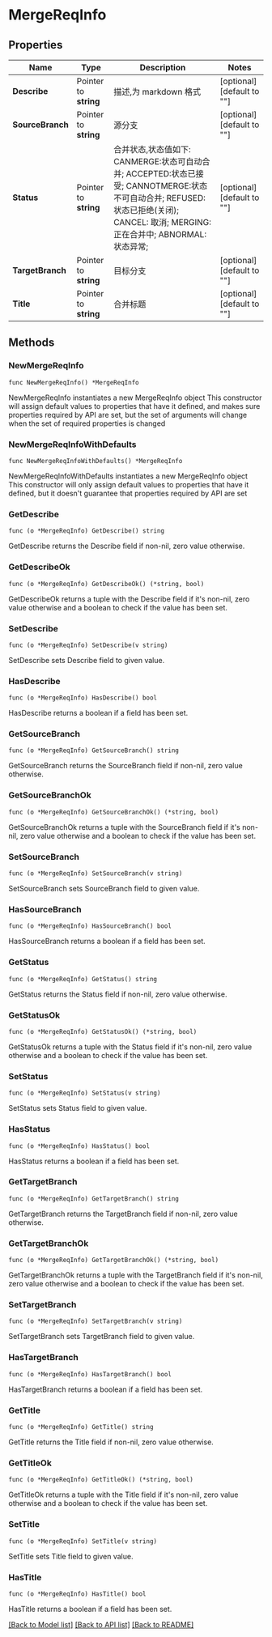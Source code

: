 # MergeReqInfo

## Properties

Name | Type | Description | Notes
------------ | ------------- | ------------- | -------------
**Describe** | Pointer to **string** | 描述,为 markdown 格式 | [optional] [default to ""]
**SourceBranch** | Pointer to **string** | 源分支 | [optional] [default to ""]
**Status** | Pointer to **string** | 合并状态,状态值如下:  CANMERGE:状态可自动合并;  ACCEPTED:状态已接受;  CANNOTMERGE:状态不可自动合并;  REFUSED:状态已拒绝(关闭);  CANCEL: 取消;  MERGING:正在合并中;  ABNORMAL:状态异常; | [optional] [default to ""]
**TargetBranch** | Pointer to **string** | 目标分支 | [optional] [default to ""]
**Title** | Pointer to **string** | 合并标题 | [optional] [default to ""]

## Methods

### NewMergeReqInfo

`func NewMergeReqInfo() *MergeReqInfo`

NewMergeReqInfo instantiates a new MergeReqInfo object
This constructor will assign default values to properties that have it defined,
and makes sure properties required by API are set, but the set of arguments
will change when the set of required properties is changed

### NewMergeReqInfoWithDefaults

`func NewMergeReqInfoWithDefaults() *MergeReqInfo`

NewMergeReqInfoWithDefaults instantiates a new MergeReqInfo object
This constructor will only assign default values to properties that have it defined,
but it doesn't guarantee that properties required by API are set

### GetDescribe

`func (o *MergeReqInfo) GetDescribe() string`

GetDescribe returns the Describe field if non-nil, zero value otherwise.

### GetDescribeOk

`func (o *MergeReqInfo) GetDescribeOk() (*string, bool)`

GetDescribeOk returns a tuple with the Describe field if it's non-nil, zero value otherwise
and a boolean to check if the value has been set.

### SetDescribe

`func (o *MergeReqInfo) SetDescribe(v string)`

SetDescribe sets Describe field to given value.

### HasDescribe

`func (o *MergeReqInfo) HasDescribe() bool`

HasDescribe returns a boolean if a field has been set.

### GetSourceBranch

`func (o *MergeReqInfo) GetSourceBranch() string`

GetSourceBranch returns the SourceBranch field if non-nil, zero value otherwise.

### GetSourceBranchOk

`func (o *MergeReqInfo) GetSourceBranchOk() (*string, bool)`

GetSourceBranchOk returns a tuple with the SourceBranch field if it's non-nil, zero value otherwise
and a boolean to check if the value has been set.

### SetSourceBranch

`func (o *MergeReqInfo) SetSourceBranch(v string)`

SetSourceBranch sets SourceBranch field to given value.

### HasSourceBranch

`func (o *MergeReqInfo) HasSourceBranch() bool`

HasSourceBranch returns a boolean if a field has been set.

### GetStatus

`func (o *MergeReqInfo) GetStatus() string`

GetStatus returns the Status field if non-nil, zero value otherwise.

### GetStatusOk

`func (o *MergeReqInfo) GetStatusOk() (*string, bool)`

GetStatusOk returns a tuple with the Status field if it's non-nil, zero value otherwise
and a boolean to check if the value has been set.

### SetStatus

`func (o *MergeReqInfo) SetStatus(v string)`

SetStatus sets Status field to given value.

### HasStatus

`func (o *MergeReqInfo) HasStatus() bool`

HasStatus returns a boolean if a field has been set.

### GetTargetBranch

`func (o *MergeReqInfo) GetTargetBranch() string`

GetTargetBranch returns the TargetBranch field if non-nil, zero value otherwise.

### GetTargetBranchOk

`func (o *MergeReqInfo) GetTargetBranchOk() (*string, bool)`

GetTargetBranchOk returns a tuple with the TargetBranch field if it's non-nil, zero value otherwise
and a boolean to check if the value has been set.

### SetTargetBranch

`func (o *MergeReqInfo) SetTargetBranch(v string)`

SetTargetBranch sets TargetBranch field to given value.

### HasTargetBranch

`func (o *MergeReqInfo) HasTargetBranch() bool`

HasTargetBranch returns a boolean if a field has been set.

### GetTitle

`func (o *MergeReqInfo) GetTitle() string`

GetTitle returns the Title field if non-nil, zero value otherwise.

### GetTitleOk

`func (o *MergeReqInfo) GetTitleOk() (*string, bool)`

GetTitleOk returns a tuple with the Title field if it's non-nil, zero value otherwise
and a boolean to check if the value has been set.

### SetTitle

`func (o *MergeReqInfo) SetTitle(v string)`

SetTitle sets Title field to given value.

### HasTitle

`func (o *MergeReqInfo) HasTitle() bool`

HasTitle returns a boolean if a field has been set.


[[Back to Model list]](../README.md#documentation-for-models) [[Back to API list]](../README.md#documentation-for-api-endpoints) [[Back to README]](../README.md)


